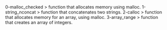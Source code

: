 0-malloc_checked > function that allocates memory using malloc.
1-string_nconcat > function that concatenates two strings.
2-calloc > function that allocates memory for an array, using malloc.
3-array_range > function that creates an array of integers.
